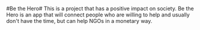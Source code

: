 #Be the Hero#
This is a project that has a positive impact on society. Be the Hero is an app that will connect people who are willing to help and usually don't have the time, but can help NGOs in a monetary way.
